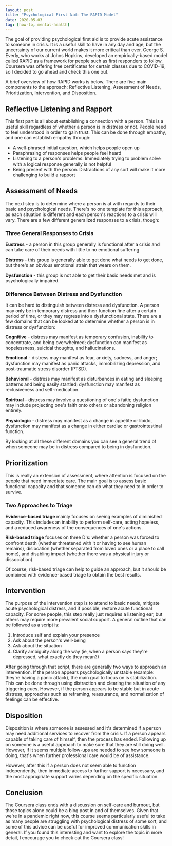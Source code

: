 ```yaml
---
layout: post
title: "Psychological First Aid: The RAPID Model"
date: 2020-05-03
tag: [how-to, mental-health]
---
```


The goal of providing psychological first aid is to provide acute assistance to someone in crisis. It is a useful skill to have in any day and age, but the uncertainty of our current world makes it more critical than ever. George S. Everly, who works at Johns Hopkins, developed an empirically-based model called RAPID as a framework for people such as first responders to follow. Coursera was offering free certificates for certain classes due to COVID-19, so I decided to go ahead and check this one out. 

A brief overview of how RAPID works is below. There are five main components to the approach: Reflective Listening, Assessment of Needs, Prioritization, Intervention, and Disposition.

## Reflective Listening and Rapport

This first part is all about establishing a connection with a person. This is a useful skill regardless of whether a person is in distress or not. People need to feel understood in order to gain trust. This can be done through empathy, and one can establish empathy through:

* A well-phrased initial question, which helps people open up
* Paraphrasing of responses helps people feel heard
* Listening to a person's problems. Immediately trying to problem solve with a logical response generally is not helpful
* Being present with the person. Distractions of any sort will make it more challenging to build a rapport
	
## Assessment of Needs

The next step is to determine where a person is at with regards to their basic and psychological needs. There's no one template for this approach, as each situation is different and each person's reactions to a crisis will vary. There are a few different generalized responses to a crisis, though:

### Three General Responses to Crisis

**Eustress** - a person in this group generally is functional after a crisis and can take care of their needs with little to no emotional suffering

**Distress** - this group is generally able to get done what needs to get done, but there's an obvious emotional strain that wears on them.

**Dysfunction** - this group is not able to get their basic needs met and is psychologically impaired. 

### Difference Between Distress and Dysfunction

It can be hard to distinguish between distress and dysfunction. A person may only be in temporary distress and then function fine after a certain period of time, or they may regress into a dysfunctional state. There are a few domains that can be looked at to determine whether a person is in distress or dysfunction:

**Cognitive** - distress may manifest as temporary confusion, inability to concentrate, and being overwhelmed; dysfunction can manifest as hopelessness, suicidal thoughts, and hallucinations.

**Emotional** - distress may manifest as fear, anxiety, sadness, and anger; dysfunction may manifest as panic attacks, immobilizing depression, and post-traumatic stress disorder (PTSD).

**Behavioral** - distress may manifest as disturbances in eating and sleeping patterns and being easily startled; dysfunction may manifest as reclusiveness and self-medication.

**Spiritual** - distress may involve a questioning of one's faith; dysfunction may include projecting one's faith onto others or abandoning religion entirely.

**Physiologic** - distress may manifest as a change in appetite or libido, dysfunction may manifest as a change in either cardiac or gastrointestinal function.

By looking at all these different domains you can see a general trend of when someone may be in distress compared to being in dysfunction. 

## Prioritization

This is really an extension of assessment, where attention is focused on the people that need immediate care. The main goal is to assess basic functional capacity and that someone can do what they need to in order to survive.

### Two Approaches to Triage

**Evidence-based triage** mainly focuses on seeing examples of diminished capacity. This includes an inability to perform self-care, acting hopeless, and a reduced awareness of the consequences of one's actions.

**Risk-based triage** focuses on three D's: whether a person was forced to confront death (whether threatened with it or having to see human remains), dislocation (whether separated from loved ones or a place to call home), and disabling impact (whether there was a physical injury or dissociation).

Of course, risk-based triage can help to guide an approach, but it should be combined with evidence-based triage to obtain the best results. 

## Intervention

The purpose of the intervention step is to attend to basic  needs, mitigate acute psychological distress, and if possible, restore acute functional capacity. For some people, this step really just requires a listening ear, but others may require more prevalent social support. A general outline that can be followed as a script is:

1. Introduce self and explain your presence 
2. Ask about the person's well-being
3. Ask about the situation
4. Clarify ambiguity along the way (ie, when a person says they're depressed, what exactly do they mean?)

After going through that script, there are generally two ways to approach an intervention. If the person appears psychologically unstable (example: they're having a panic attack), the main goal to focus on is stabilization. This can be done through using distraction and clearing the situation of any triggering cues. However, if the person appears to be stable but in acute distress, approaches such as reframing, reassurance, and normalization of feelings can be effective. 

## Disposition

Disposition is where someone is assessed and it's determined if a person may need additional services to recover from the crisis. If a person appears capable of taking care of himself, then the process has ended. Following up on someone is a useful approach to make sure that they are still doing well. However, if it seems multiple follow-ups are needed to see how someone is doing, that's when further professional care would be of assistance. 

However, after this if a person does not seem able to function independently, then immediate access to further support is necessary, and the most appropriate support varies depending on the specific situation. 

## Conclusion

The Coursera class ends with a discussion on self-care and burnout, but those topics alone could be a blog post in and of themselves. Given that we're in a pandemic right now, this course seems particularly useful to take as many people are struggling with psychological distress of some sort, and some of this advice can be useful for improved communication skills in general. If you found this interesting and want to explore the topic in more detail, I encourage you to check out the Coursera class!
